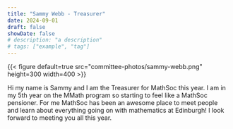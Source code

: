 ```yaml
---
title: "Sammy Webb - Treasurer"
date: 2024-09-01
draft: false
showDate: false
# description: "a description"
# tags: ["example", "tag"]
---
```

{{< figure default=true src="committee-photos/sammy-webb.png" height=300 width=400 >}}

Hi my name is Sammy and I am the Treasurer for MathSoc this year. I am in my 5th year on the MMath program so starting to feel like a MathSoc pensioner. For me MathSoc has been an awesome place to meet people and learn about everything going on with mathematics at Edinburgh! I look forward to meeting you all this year.
